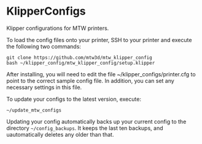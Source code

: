 # KlipperConfigs
Klipper configurations for MTW printers.

To load the config files onto your printer, SSH to your printer and execute the following two commands:

```
git clone https://github.com/mtw3d/mtw_klipper_config
bash ~/klipper_config/mtw_klipper_config/setup.klipper
```

After installing, you will need to edit the file ~/klipper_configs/printer.cfg to point to the correct sample config file. In addition, you can set any necessary settings in this file. 

To update your configs to the latest version, execute:
```
~/update_mtw_configs
```

Updating your config automatically backs up your current config to the directory `~/config_backups`. It keeps the last ten backups, and uautomatically deletes any older than that.
